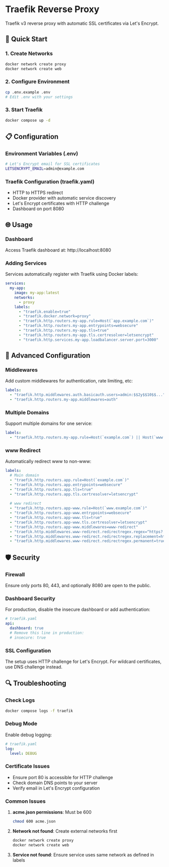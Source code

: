 # Traefik Reverse Proxy

Traefik v3 reverse proxy with automatic SSL certificates via Let's Encrypt.

## 🚀 Quick Start

### 1. Create Networks
```bash
docker network create proxy
docker network create web
```

### 2. Configure Environment
```bash
cp .env.example .env
# Edit .env with your settings
```

### 3. Start Traefik
```bash
docker compose up -d
```

## 📋 Configuration

### Environment Variables (.env)
```bash
# Let's Encrypt email for SSL certificates
LETSENCRYPT_EMAIL=admin@example.com
```

### Traefik Configuration (traefik.yaml)
- HTTP to HTTPS redirect
- Docker provider with automatic service discovery
- Let's Encrypt certificates with HTTP challenge
- Dashboard on port 8080

## 🌐 Usage

### Dashboard
Access Traefik dashboard at: http://localhost:8080

### Adding Services
Services automatically register with Traefik using Docker labels:

```yaml
services:
  my-app:
    image: my-app:latest
    networks:
      - proxy
    labels:
      - "traefik.enable=true"
      - "traefik.docker.network=proxy"
      - "traefik.http.routers.my-app.rule=Host(`app.example.com`)"
      - "traefik.http.routers.my-app.entrypoints=websecure"
      - "traefik.http.routers.my-app.tls=true"
      - "traefik.http.routers.my-app.tls.certresolver=letsencrypt"
      - "traefik.http.services.my-app.loadbalancer.server.port=3000"
```

## 🔧 Advanced Configuration

### Middlewares
Add custom middlewares for authentication, rate limiting, etc:

```yaml
labels:
  - "traefik.http.middlewares.auth.basicauth.users=admin:$$2y$$10$$..."
  - "traefik.http.routers.my-app.middlewares=auth"
```

### Multiple Domains
Support multiple domains for one service:

```yaml
labels:
  - "traefik.http.routers.my-app.rule=Host(`example.com`) || Host(`www.example.com`)"
```

### www Redirect
Automatically redirect www to non-www:

```yaml
labels:
  # Main domain
  - "traefik.http.routers.app.rule=Host(`example.com`)"
  - "traefik.http.routers.app.entrypoints=websecure"
  - "traefik.http.routers.app.tls=true"
  - "traefik.http.routers.app.tls.certresolver=letsencrypt"
  
  # www redirect
  - "traefik.http.routers.app-www.rule=Host(`www.example.com`)"
  - "traefik.http.routers.app-www.entrypoints=websecure"
  - "traefik.http.routers.app-www.tls=true"
  - "traefik.http.routers.app-www.tls.certresolver=letsencrypt"
  - "traefik.http.routers.app-www.middlewares=www-redirect"
  - "traefik.http.middlewares.www-redirect.redirectregex.regex=^https?://www\\.example\\.com(.*)"
  - "traefik.http.middlewares.www-redirect.redirectregex.replacement=https://example.com$$1"
  - "traefik.http.middlewares.www-redirect.redirectregex.permanent=true"
```

## 🛡️ Security

### Firewall
Ensure only ports 80, 443, and optionally 8080 are open to the public.

### Dashboard Security  
For production, disable the insecure dashboard or add authentication:

```yaml
# traefik.yaml
api:
  dashboard: true
  # Remove this line in production:
  # insecure: true
```

### SSL Configuration
The setup uses HTTP challenge for Let's Encrypt. For wildcard certificates, use DNS challenge instead.

## 🔍 Troubleshooting

### Check Logs
```bash
docker compose logs -f traefik
```

### Debug Mode
Enable debug logging:
```yaml
# traefik.yaml
log:
  level: DEBUG
```

### Certificate Issues
- Ensure port 80 is accessible for HTTP challenge
- Check domain DNS points to your server
- Verify email in Let's Encrypt configuration

### Common Issues
1. **acme.json permissions**: Must be 600
   ```bash
   chmod 600 acme.json
   ```

2. **Network not found**: Create external networks first
   ```bash
   docker network create proxy
   docker network create web
   ```

3. **Service not found**: Ensure service uses same network as defined in labels